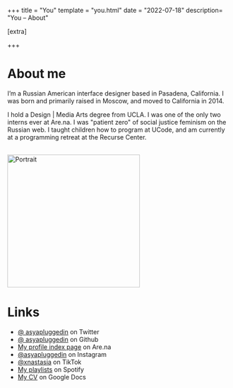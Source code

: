 +++
title = "You"
template = "you.html"
date = "2022-07-18"
description= "You – About"


[extra]

+++

# About me
I’m a Russian American interface designer based in Pasadena, California. I was born and primarily raised in Moscow, and moved to California in 2014.

I hold a Design | Media Arts degree from UCLA. I was one of the only two interns ever at Are.na. I was "patient zero" of social justice feminism on the Russian web. I taught children how to program at UCode, and am currently at a programming retreat at the Recurse Center.

<br>
<img src="ditherpfp.jpeg" alt="Portrait" width="300"/>


# Links
- [@ asyapluggedin](https://twitter.com/asyapluggedin) on Twitter
- [@ asyapluggedin](https://github.com/asyapluggedin) on Github
        <li><a href="https://www.are.na/anastasia-davydova-lewis/index">My profile index page</a> on Are.na</li>
        <li><a href="https://www.instagram.com/asyapluggedin/">@asyapluggedin</a> on Instagram</li>
        <li><a href="https://www.tiktok.com/@xnastasia/">@xnastasia</a> on TikTok</li>
        <li><a href="https://open.spotify.com/user/1117495726?si=TKcbbx10QnqTFTvgA1Teqg">My playlists</a> on Spotify</li>
        <li><a href="https://docs.google.com/document/d/1BvczAevODulwG7kgEpTFwbRjttJ3xvu83rBzBa7izsY/edit?usp=sharing">My CV</a> on Google Docs</li>
